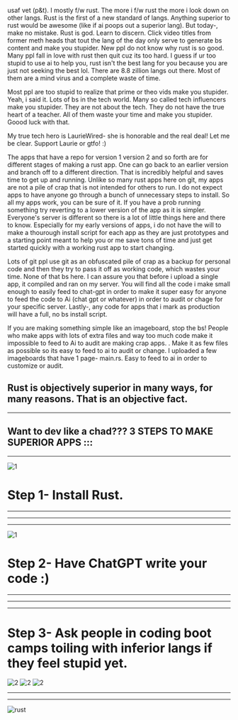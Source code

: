 

usaf vet (p&t). I mostly f/w rust. The more i f/w rust the more i look down on other langs. Rust is the first of a new standard of langs. Anything superior to rust would be awesome (like if ai poops out a superior lang). But today-, make no mistake. Rust is god. Learn to discern. Click video titles from former meth heads that tout the lang of the day only serve to generate bs content and make you stupider. New ppl do not know why rust is so good. Many ppl fall in love with rust then quit cuz its too hard. I guess if ur too stupid to use ai to help you, rust isn't the best lang for you because you are just not seeking the best lol. There are 8.8 zillion langs out there. Most of them are a mind virus and a complete waste of time. 

Most ppl are too stupid to realize that prime or theo vids make you stupider. Yeah, i said it. Lots of bs in the tech world. Many so called tech influencers make you stupider. They are not about the tech. They do not have the true heart of a teacher. All of them waste your time and make you stupider. Goood luck with that. 

My true tech hero is LaurieWired- she is honorable and the real deal! Let me be clear. Support Laurie or gtfo! :) 

The apps that have a repo for version 1 version 2 and so forth are for different stages of making a rust app. One can go back to an earlier version and branch off to a different direction. That is incredibly helpful and saves time to get up and running. Unlike so many rust apps here on git, my apps are not a pile of crap that is not intended for others to run. I do not expect apps to have anyone go through a bunch of unnecessary steps to install. So all my apps work, you can be sure of it. If you have a prob running something try reverting to a lower version of the app as it is simpler. Everyone's server is different so there is a lot of little things here and there to know. Especially for my early versions of apps, i do not have the will to make a thourough install script for each app as they are just prototypes and a starting point meant to help you or me save tons of time and just get started quickly with a working rust app to start changing. 

Lots of git ppl use git as an obfuscated pile of crap as a backup for personal code and then they try to pass it off as working code, which wastes your time. None of that bs here. I can assure you that before i upload a single app, it compiled and ran on my server.  You will find all the code i make small enough to easily feed to chat-gpt in order to make it super easy for anyone to feed the code to Ai (chat gpt or whatever) in order to audit or chage for your specific server. Lastly-, any code for apps that i mark as production will have a full, no bs install script. 

If you are making something simple like an imageboard, stop the bs! People who make apps with lots of extra files and way too much code make it impossible to feed to Ai to audit are making crap apps. . Make it as few files as possible so its easy to feed to ai to audit or change. I uploaded a few imageboards that have 1 page- main.rs. Easy to feed to ai in order to customize or audit. 

Rust is objectively superior in many ways, for many reasons. That is an objective fact. 
-----------------------------------------------------------
-----------------------------------------------------------

Want to dev like a chad??? 
3 STEPS TO MAKE SUPERIOR APPS ::: 
-----------------------------------------------------------
-----------------------------------------------------------
![1](https://github.com/user-attachments/assets/2328cde6-b47f-4efc-978b-9c331dfefb94)
# Step 1- Install Rust. 

-----------------------------------------------------------
-----------------------------------------------------------
-----------------------------------------------------------
![1](https://github.com/user-attachments/assets/3695a732-502d-408d-865e-ebdcff7c9216)
# Step 2- Have ChatGPT write your code :) 


-----------------------------------------------------------
-----------------------------------------------------------
-----------------------------------------------------------
# Step 3- Ask people in coding boot camps toiling with inferior langs if they feel stupid yet. 
![2](https://github.com/user-attachments/assets/da346cb4-458a-4803-8e4a-bca0c5842cfc)
![2](https://github.com/user-attachments/assets/da346cb4-458a-4803-8e4a-bca0c5842cfc)
![2](https://github.com/user-attachments/assets/da346cb4-458a-4803-8e4a-bca0c5842cfc)

-----------------------------------------------------------
-----------------------------------------------------------








![rust](https://github.com/user-attachments/assets/4788eba0-1db7-4dc9-a675-a8478e0c9e10)



